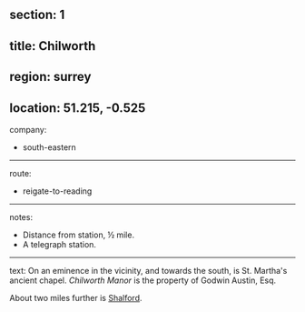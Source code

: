 section: 1
----
title: Chilworth
----
region: surrey
----
location: 51.215, -0.525
----
company:
- south-eastern
----
route:
- reigate-to-reading
----
notes:
- Distance from station, ½ mile.
- A telegraph station.
----
text: On an eminence in the vicinity, and towards the south, is St. Martha's ancient chapel. *Chilworth Manor* is the property of Godwin Austin, Esq.

About two miles further is [Shalford](/stations/shalford).

